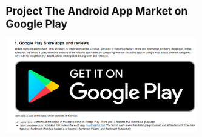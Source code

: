 <h1>Project The Android App Market on Google Play</h1>
<img src="1.PNG" alt="Description for image" width="800" height="250">